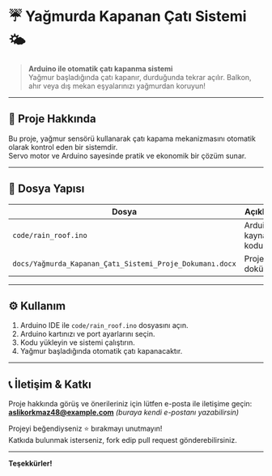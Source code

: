 # ☔ Yağmurda Kapanan Çatı Sistemi 🌤️

> **Arduino ile otomatik çatı kapanma sistemi**  
> Yağmur başladığında çatı kapanır, durduğunda tekrar açılır. Balkon, ahır veya dış mekan eşyalarınızı yağmurdan koruyun!

---

## 🚀 Proje Hakkında

Bu proje, yağmur sensörü kullanarak çatı kapama mekanizmasını otomatik olarak kontrol eden bir sistemdir.  
Servo motor ve Arduino sayesinde pratik ve ekonomik bir çözüm sunar.

---

## 📂 Dosya Yapısı

| Dosya                                             | Açıklama                         |
|---------------------------------------------------|---------------------------------|
| `code/rain_roof.ino`                              | Arduino kaynak kodu              |
| `docs/Yağmurda_Kapanan_Çatı_Sistemi_Proje_Dokumanı.docx` | Proje dokümanı                 |

---

## ⚙️ Kullanım

1. Arduino IDE ile `code/rain_roof.ino` dosyasını açın.  
2. Arduino kartınızı ve port ayarlarını seçin.  
3. Kodu yükleyin ve sistemi çalıştırın.  
4. Yağmur başladığında otomatik çatı kapanacaktır.

---

## 📞 İletişim & Katkı

Proje hakkında görüş ve önerileriniz için lütfen e-posta ile iletişime geçin:  
**aslikorkmaz48@example.com**  _(buraya kendi e-postanı yazabilirsin)_

Projeyi beğendiyseniz ⭐ bırakmayı unutmayın!  
Katkıda bulunmak isterseniz, fork edip pull request gönderebilirsiniz.

---

**Teşekkürler!**  

